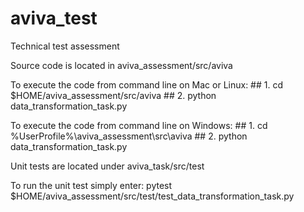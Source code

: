 # aviva_test
Technical test assessment

Source code is located in aviva_assessment/src/aviva

To execute the code from command line on Mac or Linux:
    ## 1. cd $HOME/aviva_assessment/src/aviva
    ## 2. python data_transformation_task.py

To execute the code from command line on Windows:
    ## 1. cd %UserProfile%\aviva_assessment\src\aviva
    ## 2. python data_transformation_task.py


Unit tests are located under aviva_task/src/test


To run the unit test simply enter:
    pytest $HOME/aviva_assessment/src/test/test_data_transformation_task.py
